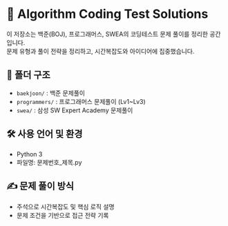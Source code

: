 # 🧠 Algorithm Coding Test Solutions

이 저장소는 백준(BOJ), 프로그래머스, SWEA의 코딩테스트 문제 풀이를 정리한 공간입니다.  
문제 유형과 풀이 전략을 정리하고, 시간복잡도와 아이디어에 집중했습니다.

## 📁 폴더 구조
- `baekjoon/` : 백준 문제풀이
- `programmers/` : 프로그래머스 문제풀이 (Lv1~Lv3)
- `swea/` : 삼성 SW Expert Academy 문제풀이

## 🛠️ 사용 언어 및 환경
- Python 3
- 파일명: 문제번호_제목.py

## ✍️ 문제 풀이 방식
- 주석으로 시간복잡도 및 핵심 로직 설명
- 문제 조건을 기반으로 접근 전략 기록
